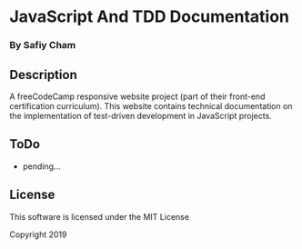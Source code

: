# JavaScript And TDD Documentation
### By Safiy Cham

## Description

A freeCodeCamp responsive website project (part of their front-end certification curriculum). This website contains technical documentation on the implementation of test-driven development in JavaScript projects.

## ToDo
* pending...

## License

This software is licensed under the MIT License

Copyright 2019